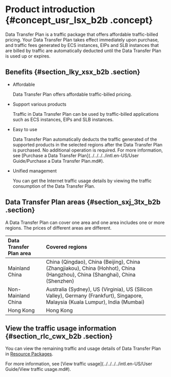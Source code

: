 # Product introduction {#concept_usr_lsx_b2b .concept}

 Data Transfer Plan is a traffic package that offers affordable traffic-billed pricing. Your Data Transfer Plan takes effect immediately upon purchase, and traffic fees generated by ECS instances, EIPs and SLB instances that are billed by traffic are automatically deducted until the Data Transfer Plan is used up or expires.

## Benefits {#section_lky_xsx_b2b .section}

-   Affordable

    Data Transfer Plan offers affordable traffic-billed pricing.

-   Support various products

    Traffic in Data Transfer Plan can be used by traffic-billed applications such as ECS instances, EIPs and SLB instances.

-   Easy to use

    Data Transfer Plan automatically deducts the traffic generated of the supported products in the selected regions after the Data Transfer Plan is purchased. No additional operation is required. For more information, see [Purchase a Data Transfer Plan](../../../../intl.en-US/User Guide/Purchase a Data Transfer Plan.md#).

-   Unified management

    You can get the Internet traffic usage details by viewing the traffic consumption of the Data Transfer Plan.


## Data Transfer Plan areas {#section_sxj_3tx_b2b .section}

A Data Transfer Plan can cover one area and one area includes one or more regions. The prices of different areas are different.

|Data Transfer Plan area|Covered regions|
|:----------------------|:--------------|
|Mainland China|China \(Qingdao\), China \(Beijing\), China \(Zhangjiakou\), China \(Hohhot\), China \(Hangzhou\), China \(Shanghai\), China \(Shenzhen\)|
|Non-Mainland China|Australia \(Sydney\), US \(Virginia\), US \(Silicon Valley\), Germany \(Frankfurt\), Singapore, Malaysia \(Kuala Lumpur\), India \(Mumbai\)|
|Hong Kong|Hong Kong|

## View the traffic usage information {#section_rlc_cwx_b2b .section}

You can view the remaining traffic and usage details of Data Transfer Plan in [Resource Packages](https://expense.console.aliyun.com/?#/flow/list/).

For more information, see [View traffic usage](../../../../intl.en-US/User Guide/View traffic usage.md#).

